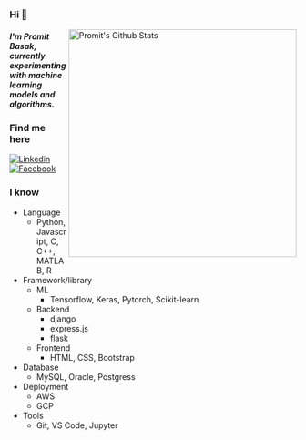 ### Hi 👋

[<img align="right" width="400" src="https://github-readme-stats.vercel.app/api?username=promitbasak&&show_icons=true&theme=tokyonight&count_private=true" alt="Promit's Github Stats"/>](https://github.com/promitbasak)

<!--
**promitbasak/promitbasak** is a ✨ _special_ ✨ repository because its `README.md` (this file) appears on your GitHub profile.

Here are some ideas to get you started:

- 🔭 I’m currently working on ...
- 🌱 I’m currently learning ...
- 👯 I’m looking to collaborate on ...
- 🤔 I’m looking for help with ...
- 💬 Ask me about ...
- 📫 How to reach me: ...
- 😄 Pronouns: ...
- ⚡ Fun fact: ...
-->

##### I'm **Promit Basak**, currently experimenting with machine learning models and algorithms.


### Find me here
[![Linkedin](https://img.shields.io/badge/Linkedin-blue)](https://www.linkedin.com/in/promitbasak)
[![Facebook](https://img.shields.io/badge/Facebook-brightgreen)](https://www.facebook.com/promitbasakjoy)

### I know

- Language
  - Python, Javascript, C, C++, MATLAB, R
- Framework/library
  - ML
    - Tensorflow, Keras, Pytorch, Scikit-learn
  - Backend
    - django
    - express.js
    - flask
  - Frontend
    - HTML, CSS, Bootstrap
- Database
    - MySQL, Oracle, Postgress
- Deployment
    - AWS
    - GCP
- Tools
  - Git, VS Code, Jupyter

